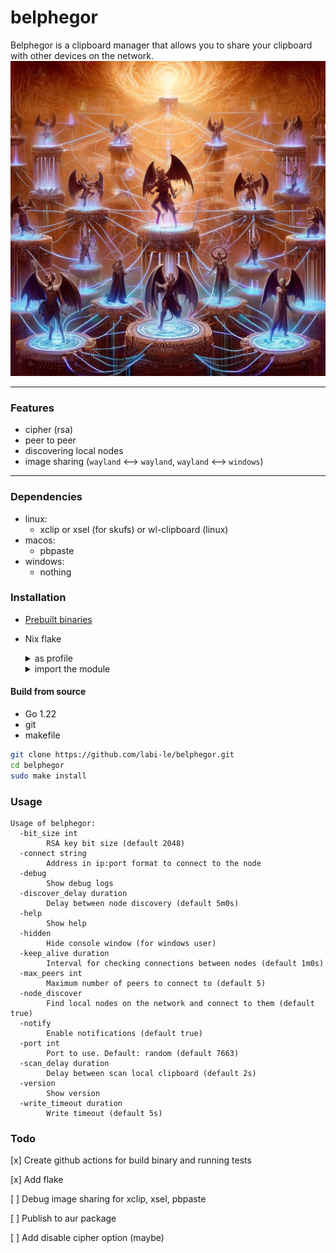 # belphegor

Belphegor is a clipboard manager that allows you to share your clipboard with other devices on the network.\
<img src="logo.webp" width="800">
___

### Features

- cipher (rsa)
- peer to peer
- discovering local nodes
- image sharing (`wayland` <—> `wayland`, `wayland` <—> `windows`)

___

### Dependencies

- linux:
    * xclip or xsel (for skufs) or wl-clipboard (linux)
- macos:
    * pbpaste
- windows:
    * nothing

### Installation

- [Prebuilt binaries](https://github.com/labi-le/belphegor/releases)
- Nix flake
  <details> <summary>as profile</summary>

  ```sh
  nix profile install github:labi-le/belphegor
  ```
  </details>
  <details>
  <summary>import the module</summary>

  ```nix
  {
    # inputs
    belphegor.url = "github:labi-le/belphegor";
    # outputs
    overlay-belphegor = final: prev: {
      belphegor = belphegor.packages.${system}.default;
    };
  
    modules = [
      ({ config, pkgs, ... }: { nixpkgs.overlays = [ overlay-belphegor ]; })
    ];
  
    # add package
    environment.systemPackages = with pkgs; [
      belphegor
    ];
  }
  ```
  </details>

#### Build from source

- Go 1.22
- git
- makefile

```sh
git clone https://github.com/labi-le/belphegor.git
cd belphegor
sudo make install
```

### Usage

```
Usage of belphegor:
  -bit_size int
        RSA key bit size (default 2048)
  -connect string
        Address in ip:port format to connect to the node
  -debug
        Show debug logs
  -discover_delay duration
        Delay between node discovery (default 5m0s)
  -help
        Show help
  -hidden
        Hide console window (for windows user)
  -keep_alive duration
        Interval for checking connections between nodes (default 1m0s)
  -max_peers int
        Maximum number of peers to connect to (default 5)
  -node_discover
        Find local nodes on the network and connect to them (default true)
  -notify
        Enable notifications (default true)
  -port int
        Port to use. Default: random (default 7663)
  -scan_delay duration
        Delay between scan local clipboard (default 2s)
  -version
        Show version
  -write_timeout duration
        Write timeout (default 5s)
```

### Todo

[x] Create github actions for build binary and running tests

[x] Add flake

[ ] Debug image sharing for xclip, xsel, pbpaste

[ ] Publish to aur package

[ ] Add disable cipher option (maybe)

